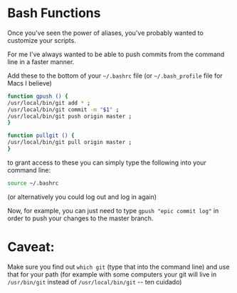Bash Functions
==============


Once you've seen the power of aliases, you've probably wanted to customize your scripts.

For me I've always wanted to be able to push commits from the command line in a faster manner.

Add these to the bottom of your `~/.bashrc` file (or `~/.bash_profile` file for Macs I believe)


```bash
function gpush () {
/usr/local/bin/git add * ;
/usr/local/bin/git commit -m "$1" ; 
/usr/local/bin/git push origin master ;
}
```

```bash
function pullgit () {
/usr/local/bin/git pull origin master ;
}
```

to grant access to these you can simply type the following into your command line:

```bash
source ~/.bashrc
```

(or alternatively you could log out and log in again)

Now, for example, you can just need to type `gpush "epic commit log"` in order to push your changes to the master branch.


# Caveat:

Make sure you find out `which git` (type that into the command line) and use that for your path (for example with some computers your git will live in `/usr/bin/git` instead of `/usr/local/bin/git` -- ten cuidado)
